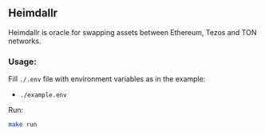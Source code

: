 ## Heimdallr

Heimdallr is oracle for swapping assets between Ethereum, Tezos and TON networks.

### Usage:

Fill `./.env` file with environment variables as in the example:

- `./example.env` 

Run:
```bash
make run
```
